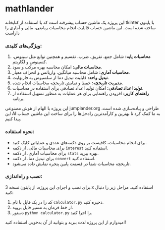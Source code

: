 # mathlander
این پروژه یک ماشین حساب پیشرفته است که با استفاده از کتابخانه tkinter با پایتون ساخته شده است. این ماشین حساب قابلیت انجام محاسبات ریاضی، مالی و آماری را داراست

### ویژگی‌های کلیدی:
1. **محاسبات پایه:** شامل جمع، تفریق، ضرب، تقسیم و همچنین توابع مثل سینوس، کسینوس و لگاریتم.
2. **محاسبات مالی:** امکان محاسبه بهره مرکب و سود.
3. **محاسبات آماری:** شامل محاسبه میانگین، واریانس و انحراف معیار.
4. **تبدیل واحد:** قابلیت تبدیل دما از سلسیوس به فارنهایت.
5. **مدیریت تاریخچه:** حفظ و نمایش تاریخچه محاسبات انجام شده.
6. **تولید اعداد تصادفی:** امکان تولید اعداد تصادفی برای استفاده در محاسبات.
7. **راهنمای کاربر:** افزودن راهنمایی برای هر عملیات به منظور تسهیل استفاده از برنامه.

این پروژه با الهام از هوش مصنوعی jumplander.org طراحی و پیاده‌سازی شده است. این AI به ما کمک کرد تا بهترین و کارآمدترین راه‌حل‌ها را برای ساخت این ماشین حساب پیدا کنیم.

### نحوه استفاده:
- برای انجام محاسبات، کافیست بر روی دکمه‌های عددی و عملیاتی کلیک کنید.
- برای محاسبات مالی، از دکمه `interest` استفاده کنید.
- برای محاسبات آماری، از دکمه `stats` بهره ببرید.
- برای تبدیل دما، از دکمه `convert` استفاده کنید.
- تاریخچه محاسبات شما در قسمت پایین پنجره نمایش داده می‌شود.

### نصب و راه‌اندازی:
برای نصب و اجرای این پروژه، از پایتون نسخه 3.x استفاده کنید. مراحل زیر را دنبال کنید:
1. کد را در یک فایل با نام `calculator.py` ذخیره کنید.
2. از خط فرمان به مسیر فایل بروید.
3. دستور `python calculator.py` را اجرا کنید.

امیدوارم از این پروژه لذت ببرید و بتوانید از آن به‌خوبی استفاده کنید!
